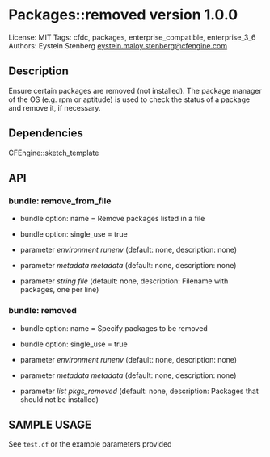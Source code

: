 # Packages::removed version 1.0.0

License: MIT
Tags: cfdc, packages, enterprise_compatible, enterprise_3_6
Authors: Eystein Stenberg <eystein.maloy.stenberg@cfengine.com>

## Description
Ensure certain packages are removed (not installed). The package manager of the OS (e.g. rpm or aptitude) is used to check the status of a package and remove it, if necessary.

## Dependencies
CFEngine::sketch_template

## API
### bundle: remove_from_file
* bundle option: name = Remove packages listed in a file

* bundle option: single_use = true

* parameter _environment_ *runenv* (default: none, description: none)

* parameter _metadata_ *metadata* (default: none, description: none)

* parameter _string_ *file* (default: none, description: Filename with packages, one per line)

### bundle: removed
* bundle option: name = Specify packages to be removed

* bundle option: single_use = true

* parameter _environment_ *runenv* (default: none, description: none)

* parameter _metadata_ *metadata* (default: none, description: none)

* parameter _list_ *pkgs_removed* (default: none, description: Packages that should not be installed)


## SAMPLE USAGE
See `test.cf` or the example parameters provided

